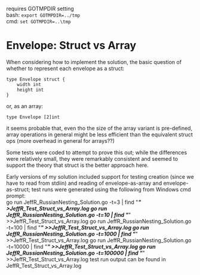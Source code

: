 requires GOTMPDIR setting  
bash: `export GOTMPDIR=../tmp`  
cmd: `set GOTMPDIR=..\tmp`  

# Envelope: Struct vs Array

When considering how to implement the solution, the basic question of whether to represent each envelope as a struct:

    type Envelope struct {
        width int
        height int
    }

or, as an array:

    type Envelope [2]int

it seems probable that, even tho the size of the array variant is pre-defined, array operations in general might be
less efficient than the equivalent struct ops (more overhead in general for arrays??)

Some tests were coded to attempt to prove this out; while the differences were relatively small, they were remarkably consistent
and seemed to support the theory that struct is the better approach here.

Early versions of my solution included support for testing creation (since we have to read from stdiin) 
and reading of envelope-as-array and envelope-as-struct;
test runs were generated using the following from Windows cmd prompt:  
    go run JeffR_RussianNesting_Solution.go -t=3 | find "***" >JeffR_Test_Struct_vs_Array.log
    go run JeffR_RussianNesting_Solution.go -t=10 | find "***" >>JeffR_Test_Struct_vs_Array.log
    go run JeffR_RussianNesting_Solution.go -t=100 | find "***" >>JeffR_Test_Struct_vs_Array.log
    go run JeffR_RussianNesting_Solution.go -t=1000 | find "***" >>JeffR_Test_Struct_vs_Array.log
    go run JeffR_RussianNesting_Solution.go -t=10000 | find "***" >>JeffR_Test_Struct_vs_Array.log
    go run JeffR_RussianNesting_Solution.go -t=100000 | find "***" >>JeffR_Test_Struct_vs_Array.log
test run output can be found in JeffR_Test_Struct_vs_Array.log

